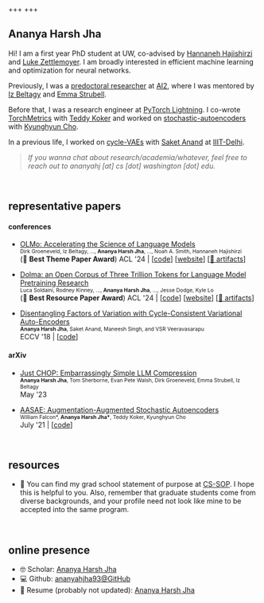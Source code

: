 +++
+++

## Ananya Harsh Jha

Hi! I am a first year PhD student at UW, co-advised by [Hannaneh Hajishirzi](https://homes.cs.washington.edu/~hannaneh/) and [Luke Zettlemoyer](https://homes.cs.washington.edu/~lsz/).
I am broadly interested in efficient machine learning and optimization for neural networks.<br />

Previously, I was a [predoctoral researcher](https://allenai.org/predoctoral-young-investigators) at [AI2](https://allenai.org/), where I was mentored by [Iz Beltagy](https://beltagy.net/) and [Emma Strubell](https://strubell.github.io/).<br />

Before that, I was a research engineer at [PyTorch Lightning](https://github.com/Lightning-AI/lightning).
I co-wrote [TorchMetrics](https://github.com/Lightning-AI/torchmetrics) with [Teddy Koker](https://teddykoker.com/) and worked on [stochastic-autoencoders](https://arxiv.org/pdf/2107.12329.pdf) with [Kyunghyun Cho](https://www.kyunghyuncho.me/).<br />

In a previous life, I worked on [cycle-VAEs](https://openaccess.thecvf.com/content_ECCV_2018/papers/Ananya_Harsh_Jha_Disentangling_Factors_of_ECCV_2018_paper.pdf) with [Saket Anand](https://faculty.iiitd.ac.in/~anands/) at [IIIT-Delhi](https://iiitd.ac.in/).<br />

> *If you wanna chat about research/academia/whatever, feel free to reach out to ananyahj [at] cs [dot] washington [dot] edu.*

<br />

## representative papers

#### conferences

- [OLMo: Accelerating the Science of Language Models](https://arxiv.org/pdf/2402.00838) \
  <span style="font-size:0.75em;">Dirk Groeneveld, Iz Beltagy, ..., **Ananya Harsh Jha**, ..., Noah A. Smith, Hannaneh Hajishirzi</span> \
  (🥇 **Best Theme Paper Award**) ACL '24 | [[code](https://github.com/allenai/OLMo)] [[website](https://allenai.org/olmo)] [[🤗 artifacts](https://huggingface.co/allenai/OLMo-7B)]

- [Dolma: an Open Corpus of Three Trillion Tokens for Language Model Pretraining Research](https://arxiv.org/pdf/2402.00159) \
  <span style="font-size:0.75em;">Luca Soldaini, Rodney Kinney, ..., **Ananya Harsh Jha**, ..., Jesse Dodge, Kyle Lo</span> \
  (🥇 **Best Resource Paper Award**) ACL '24 | [[code](https://github.com/allenai/dolma)] [[website](https://allenai.org/olmo)] [[🤗 artifacts](https://huggingface.co/datasets/allenai/dolma)]

- [Disentangling Factors of Variation with Cycle-Consistent Variational Auto-Encoders](https://openaccess.thecvf.com/content_ECCV_2018/papers/Ananya_Harsh_Jha_Disentangling_Factors_of_ECCV_2018_paper.pdf) \
  <span style="font-size:0.75em;">**Ananya Harsh Jha**, Saket Anand, Maneesh Singh, and VSR Veeravasarapu</span> \
  ECCV '18 | [[code](https://github.com/ananyahjha93/cycle-consistent-vae)]

<!-- - [Disentangling Factors of Variation with Cycle-Consistent Variational Auto-Encoders](https://openaccess.thecvf.com/content_ECCV_2018/papers/Ananya_Harsh_Jha_Disentangling_Factors_of_ECCV_2018_paper.pdf) \
  ECCV 2018 | [[code](github.com/ananyahjha93)] [[demo](github.com/ananyahjha93)] [[slides](github.com/ananyahjha93)] [[talk](github.com/ananyahjha93)] [[website](github.com/ananyahjha93)] [[🤗 artifacts](github.com/ananyahjha93)] -->

#### arXiv

- [Just CHOP: Embarrassingly Simple LLM Compression](https://arxiv.org/pdf/2305.14864v3) \
  <span style="font-size:0.75em;">**Ananya Harsh Jha**, Tom Sherborne, Evan Pete Walsh, Dirk Groeneveld, Emma Strubell, Iz Beltagy</span> \
  May '23

- [AASAE: Augmentation-Augmented Stochastic Autoencoders](https://arxiv.org/pdf/2107.12329) \
  <span style="font-size:0.75em;">William Falcon\*, **Ananya Harsh Jha\***, Teddy Koker, Kyunghyun Cho</span> \
  July '21 | [[code](https://github.com/Lightning-Universe/paper-AAVAE)]

<br />

## resources

- 📜 You can find my grad school statement of purpose at [CS-SOP](https://cs-sop.notion.site/CS-PhD-Statements-of-Purpose-df39955313834889b7ac5411c37b958d?p=2dda63bcbc8a4650bf41845f08dbb666&pm=s).
I hope this is helpful to you. Also, remember that graduate students come from diverse backgrounds, and your profile need not look like mine to be accepted into the same program.

<br />

## online presence

- 🤓 Scholar: [Ananya Harsh Jha](https://scholar.google.com/citations?user=USRgM88AAAAJ&hl=en)
- 💻 Github: [ananyahjha93@GitHub](https://github.com/ananyahjha93)
- 📄 Resume (probably not updated): [Ananya Harsh Jha](resume/resume_ananya.pdf)